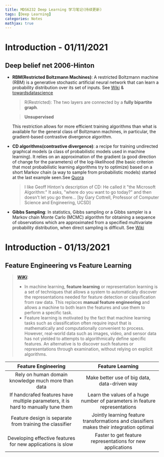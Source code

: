 ```yaml
---
title: MDS6232 Deep Learning 学习笔记(持续更新)
tags: [Deep Learning]
categories: Notes
mathjax: true
---
```


# Introduction - 01/11/2021

## Deep belief net 2006-Hinton
- **RBM(Restricted Boltzmann Machines)**: A restricted Boltzmann machine (RBM) is a generative stochastic artificial neural network that can learn a probability distribution over its set of inputs. See [Wiki](https://en.wikipedia.org/wiki/Restricted_Boltzmann_machine) & [towardsdatascience](https://towardsdatascience.com/restricted-boltzmann-machines-simplified-eab1e5878976)
  > R(Restricted): The two layers are connected by a **fully bipartite graph**.

  > **Unsupervised**

  This restriction allows for more efficient training algorithms than what is available for the general class of Boltzmann machines, in particular, the gradient-based contrastive divergence algorithm.

- **CD algorithms(contrastive divergence)**: a recipe for training undirected graphical models (a class of probabilistic models used in machine learning). It relies on an approximation of the gradient (a good direction of change for the parameters) of the log-likelihood (the basic criterion that most probabilistic learning algorithms try to optimize) based on a short Markov chain (a way to sample from probabilistic models) started at the last example seen.See [Quora](https://www.quora.com/What-is-contrastive-divergence)
  > I like Geoff Hinton's description of CD: He called it "the Microsoft Algorithm:" It asks, "where do you want to go today?" and then doesn't let you go there... [by Gary Cottrell, Professor of Computer Science and Engineering, UCSD]

- **Gibbs Sampling**: In statistics, Gibbs sampling or a Gibbs sampler is a Markov chain Monte Carlo (MCMC) algorithm for obtaining a sequence of observations which are approximated from a specified multivariate probability distribution, when direct sampling is difficult. See [Wiki](https://en.wikipedia.org/wiki/Gibbs_sampling)

# Introduction - 01/13/2021
## Feature Engineering vs Feature Learning

> ***[WiKi](https://en.wikipedia.org/wiki/Feature_learning)***:
>  - In machine learning, **feature learning** or representation learning is a set of techniques that allows a system to automatically discover the representations needed for feature detection or classification from raw data. This replaces **manual feature engineering** and allows a machine to both learn the features and use them to perform a specific task.
>  - Feature learning is motivated by the fact that machine learning tasks such as classification often require input that is mathematically and computationally convenient to process. However, real-world data such as images, video, and sensor data has not yielded to attempts to algorithmically define specific features. An alternative is to discover such features or representations through examination, without relying on explicit algorithms.

| Feature Engineering        | Feature Learning |
| :-------------: |:-------------:|
| Rely on human domain knowledge much more than data      | Make better use of big data, data-driven way |
| If handcrafed features have multiple parameters, it is hard to manually tune them      | Learn the values of a huge number of parameters in feature representations      |
| Feature design is separate from training the classifier | Jointly learning feature transformations and classifiers makes their integration optimal      |
|Developing effective features for new applications is slow | Faster to get feature representations for new applications|
